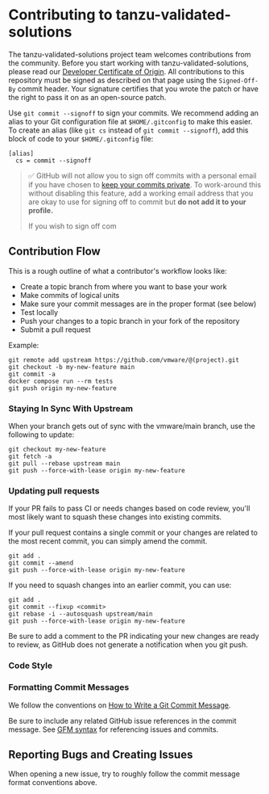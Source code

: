 # Contributing to tanzu-validated-solutions

The tanzu-validated-solutions project team welcomes contributions from the
community. Before you start working with tanzu-validated-solutions, please read
our [Developer Certificate of Origin](https://cla.vmware.com/dco). All
contributions to this repository must be signed as described on that page using
the `Signed-Off-By` commit header. Your signature certifies that you wrote the
patch or have the right to pass it on as an open-source patch.

Use `git commit --signoff` to sign your commits. We recommend adding an alias
to your Git configuration file at `$HOME/.gitconfig` to make this easier. To
create an alias (like `git cs` instead of `git commit --signoff`), add this
block of code to your `$HOME/.gitconfig` file:

```gitconfig
[alias]
  cs = commit --signoff
```

> ✅ GitHub will not allow you to sign off commits with a personal email
> if you have chosen to [keep your commits
> private](https://docs.github.com/en/account-and-profile/setting-up-and-managing-your-github-user-account/managing-email-preferences/setting-your-commit-email-address).
> To work-around this without disabling this feature, add a working email address
> that you are okay to use for signing off to commit but
> **do not add it to your profile.**
>
> If you wish to sign off com

## Contribution Flow

This is a rough outline of what a contributor's workflow looks like:

- Create a topic branch from where you want to base your work
- Make commits of logical units
- Make sure your commit messages are in the proper format (see below)
- Test locally
- Push your changes to a topic branch in your fork of the repository
- Submit a pull request

Example:

``` shell
git remote add upstream https://github.com/vmware/@(project).git
git checkout -b my-new-feature main
git commit -a
docker compose run --rm tests
git push origin my-new-feature
```

### Staying In Sync With Upstream

When your branch gets out of sync with the vmware/main branch, use the following to update:

``` shell
git checkout my-new-feature
git fetch -a
git pull --rebase upstream main
git push --force-with-lease origin my-new-feature
```

### Updating pull requests

If your PR fails to pass CI or needs changes based on code review, you'll most likely want to squash these changes into
existing commits.

If your pull request contains a single commit or your changes are related to the most recent commit, you can simply
amend the commit.

``` shell
git add .
git commit --amend
git push --force-with-lease origin my-new-feature
```

If you need to squash changes into an earlier commit, you can use:

``` shell
git add .
git commit --fixup <commit>
git rebase -i --autosquash upstream/main
git push --force-with-lease origin my-new-feature
```

Be sure to add a comment to the PR indicating your new changes are ready to review, as GitHub does not generate a
notification when you git push.

### Code Style

### Formatting Commit Messages

We follow the conventions on [How to Write a Git Commit Message](http://chris.beams.io/posts/git-commit/).

Be sure to include any related GitHub issue references in the commit message.  See
[GFM syntax](https://guides.github.com/features/mastering-markdown/#GitHub-flavored-markdown) for referencing issues
and commits.

## Reporting Bugs and Creating Issues

When opening a new issue, try to roughly follow the commit message format conventions above.
